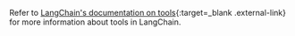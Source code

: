 Refer to [LangChain's documentation on tools](https://js.langchain.com/docs/modules/agents/tools/){:target=_blank .external-link} for more information about tools in LangChain.
